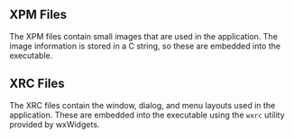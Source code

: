 ## XPM Files
The XPM files contain small images that are used in the application. The image
information is stored in a C string, so these are embedded into the executable.

## XRC Files
The XRC files contain the window, dialog, and menu layouts used in the
application. These are embedded into the executable using the `wxrc` utility
provided by wxWidgets.

